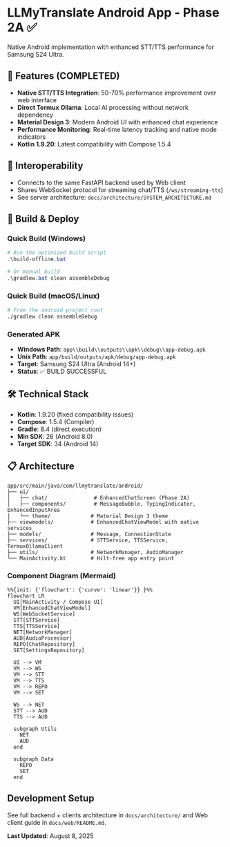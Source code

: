 # LLMyTranslate Android App - Phase 2A ✅

Native Android implementation with enhanced STT/TTS performance for Samsung S24 Ultra.

## 🚀 Features (COMPLETED)

- **Native STT/TTS Integration**: 50-70% performance improvement over web interface
- **Direct Termux Ollama**: Local AI processing without network dependency  
- **Material Design 3**: Modern Android UI with enhanced chat experience
- **Performance Monitoring**: Real-time latency tracking and native mode indicators
- **Kotlin 1.9.20**: Latest compatibility with Compose 1.5.4

## 🧭 Interoperability

- Connects to the same FastAPI backend used by Web client
- Shares WebSocket protocol for streaming chat/TTS (`/ws/streaming-tts`)
- See server architecture: `docs/architecture/SYSTEM_ARCHITECTURE.md`

## 🧰 Build & Deploy

### Quick Build (Windows)
```powershell
# Run the optimized build script
.\build-offline.bat

# Or manual build
.\gradlew.bat clean assembleDebug
```

### Quick Build (macOS/Linux)
```bash
# From the android project root
./gradlew clean assembleDebug
```

### Generated APK
- **Windows Path**: `app\\build\\outputs\\apk\\debug\\app-debug.apk`
- **Unix Path**: `app/build/outputs/apk/debug/app-debug.apk`
- **Target**: Samsung S24 Ultra (Android 14+)
- **Status**: ✅ BUILD SUCCESSFUL

## 🛠 Technical Stack

- **Kotlin**: 1.9.20 (fixed compatibility issues)
- **Compose**: 1.5.4 (Compiler)
- **Gradle**: 8.4 (direct execution)
- **Min SDK**: 26 (Android 8.0)
- **Target SDK**: 34 (Android 14)

## 📋 Architecture

```
app/src/main/java/com/llmytranslate/android/
├── ui/
│   ├── chat/               # EnhancedChatScreen (Phase 2A)
│   ├── components/         # MessageBubble, TypingIndicator, EnhancedInputArea
│   └── theme/             # Material Design 3 theme
├── viewmodels/            # EnhancedChatViewModel with native services
├── models/                # Message, ConnectionState
├── services/              # STTService, TTSService, TermuxOllamaClient
├── utils/                 # NetworkManager, AudioManager
└── MainActivity.kt        # Hilt-free app entry point
```

### Component Diagram (Mermaid)

```mermaid
%%{init: {'flowchart': {'curve': 'linear'}} }%%
flowchart LR
  UI[MainActivity / Compose UI]
  VM[EnhancedChatViewModel]
  WS[WebSocketService]
  STT[STTService]
  TTS[TTSService]
  NET[NetworkManager]
  AUD[AudioProcessor]
  REPO[ChatRepository]
  SET[SettingsRepository]

  UI --> VM
  VM --> WS
  VM --> STT
  VM --> TTS
  VM --> REPO
  VM --> SET

  WS --> NET
  STT --> AUD
  TTS --> AUD

  subgraph Utils
    NET
    AUD
  end

  subgraph Data
    REPO
    SET
  end
```

## Development Setup

See full backend + clients architecture in `docs/architecture/` and Web client guide in `docs/web/README.md`.

**Last Updated**: August 8, 2025
